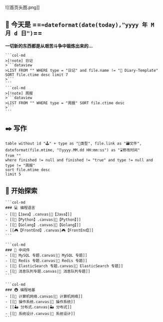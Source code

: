 ![[首页头图.png]]

## 📆 今天是  ==`=dateformat(date(today),"yyyy 年 M 月 d 日")`==

**一切新的东西都是从艰苦斗争中锻炼出来的...**

````col 
```col-md 
>[!note] 日记
>```dataview
>LIST FROM "" WHERE type = "日记" and file.name != "🍒 Diary-Template"  SORT file.ctime desc limit 7
>```
``` 
```col-md 
>[!note] 周报
>```dataview
>LIST FROM "" WHERE type = "周报" SORT file.ctime desc
>```
``` 
````

## ✒️ 写作
```dataview
table without id "🕹️" + type as "🎈类型", file.link as "🗃️文件", dateformat(file.mtime, "⏰yyyy.MM.dd HH:mm:ss") as "⌛修改时间"
from ""
where finished != null and finished != "true" and type != null and type != "周报"
sort file.mtime desc
limit 5
```

## 🚪 开始探索


````col 
```col-md 
### 💻 编程语言
- [[🦴【Java】.canvas|🦴【Java】]]
- [[🦝【Python】.canvas|🦝【Python】]]
- [[🥖【Golang】.canvas|🥖【Golang】]]
- [[🎮【FrontEnd】.canvas|🎮【FrontEnd】]]
``` 

```col-md 
### 🥅 中间件
- [[🍋 MySQL 专题.canvas|🍋 MySQL 专题]]
- [[🥠 Redis 专题.canvas|🥠 Redis 专题]]
- [[🌼 ElasticSearch 专题.canvas|🌼 ElasticSearch 专题]]
- [[🍒 消息队列专题.canvas|🍒 消息队列专题]]
``` 

```col-md 
### 🚇 编程地基
- [[🚆 计算机网络.canvas|🚆 计算机网络]]
- [[🗽 操作系统.canvas|🗽 操作系统]]
- [[🏜️ 分布式.canvas|🏜️ 分布式]]
- [[🎨 系统设计.canvas|🎨 系统设计]]
``` 
````
